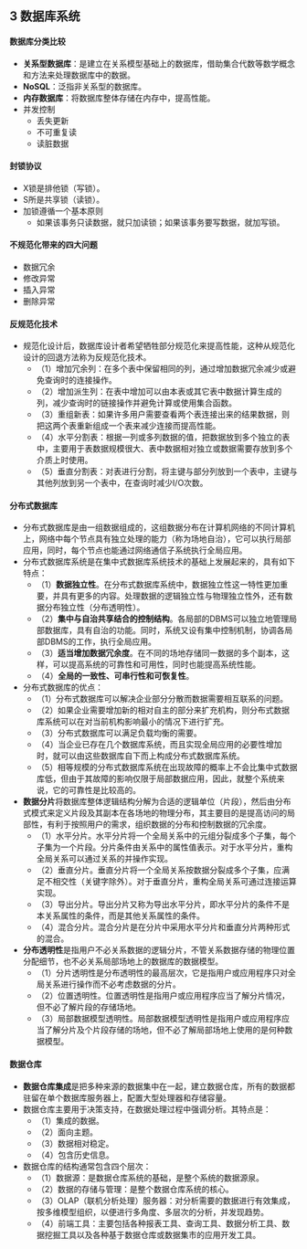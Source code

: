 ## 3 数据库系统
#### 数据库分类比较
- **关系型数据库**：是建立在关系模型基础上的数据库，借助集合代数等数学概念和方法来处理数据库中的数据。
- **NoSQL**：泛指非关系型的数据库。
- **内存数据库**：将数据库整体存储在内存中，提高性能。
- 并发控制
	- 丢失更新
	- 不可重复读
	- 读脏数据
#### 封锁协议
- X锁是排他锁（写锁）。
- S所是共享锁（读锁）。
- 加锁遵循一个基本原则
	- 如果该事务只读数据，就只加读锁；如果该事务要写数据，就加写锁。
#### 不规范化带来的四大问题
- 数据冗余
- 修改异常
- 插入异常
- 删除异常

#### 反规范化技术
- 规范化设计后，数据库设计者希望牺牲部分规范化来提高性能，这种从规范化设计的回退方法称为反规范化技术。
	- （1）增加冗余列：在多个表中保留相同的列，通过增加数据冗余减少或避免查询时的连接操作。
	- （2）增加派生列：在表中增加可以由本表或其它表中数据计算生成的列，减少查询时的链接操作并避免计算或使用集合函数。
	- （3）重组新表：如果许多用户需要查看两个表连接出来的结果数据，则把这两个表重新组成一个表来减少连接而提高性能。
	- （4）水平分割表：根据一列或多列数据的值，把数据放到多个独立的表中，主要用于表数据规模很大、表中数据相对独立或数据需要存放到多个介质上时使用。
	- （5）垂直分割表：对表进行分割，将主键与部分列放到一个表中，主键与其他列放到另一个表中，在查询时减少I/O次数。
#### 分布式数据库
- 分布式数据库是由一组数据组成的，这组数据分布在计算机网络的不同计算机上，网络中每个节点具有独立处理的能力（称为场地自治），它可以执行局部应用，同时，每个节点也能通过网络通信子系统执行全局应用。
- 分布式数据库系统是在集中式数据库系统技术的基础上发展起来的，具有如下特点：
	- （1）**数据独立性**。在分布式数据库系统中，数据独立性这一特性更加重要，并具有更多的内容。处理数据的逻辑独立性与物理独立性外，还有数据分布独立性（分布透明性）。
	- （2）**集中与自治共享结合的控制结构**。各局部的DBMS可以独立地管理局部数据库，具有自治的功能。同时，系统又设有集中控制机制，协调各局部DBMS的工作，执行全局应用。
	- （3）**适当增加数据冗余度**。在不同的场地存储同一数据的多个副本，这样，可以提高系统的可靠性和可用性，同时也能提高系统性能。
	- （4）**全局的一致性、可串行性和可恢复性**。
- 分布式数据库的优点：
	- （1）分布式数据库可以解决企业部分分散而数据需要相互联系的问题。
	- （2）如果企业需要增加新的相对自主的部分来扩充机构，则分布式数据库系统可以在对当前机构影响最小的情况下进行扩充。
	- （3）分布式数据库可以满足负载均衡的需要。
	- （4）当企业已存在几个数据库系统，而且实现全局应用的必要性增加时，就可以由这些数据库自下而上构成分布式数据库系统。
	- （5）相等规模的分布式数据库系统在出现故障的概率上不会比集中式数据库低，但由于其故障的影响仅限于局部数据应用，因此，就整个系统来说，它的可靠性是比较高的。
- **数据分片**将数据库整体逻辑结构分解为合适的逻辑单位（片段），然后由分布式模式来定义片段及其副本在各场地的物理分布，其主要目的是提高访问的局部性，有利于按照用户的需求，组织数据的分布和控制数据的冗余度。
	- （1）水平分片。水平分片将一个全局关系中的元组分裂成多个子集，每个子集为一个片段。分片条件由关系中的属性值表示。对于水平分片，重构全局关系可以通过关系的并操作实现。
	- （2）垂直分片。垂直分片将一个全局关系按数据分裂成多个子集，应满足不相交性（关键字除外）。对于垂直分片，重构全局关系可通过连接运算实现。
	- （3）导出分片。导出分片又称为导出水平分片，即水平分片的条件不是本关系属性的条件，而是其他关系属性的条件。
	- （4）混合分片。混合分片是在分片中采用水平分片和垂直分片两种形式的混合。
- **分布透明性**是指用户不必关系数据的逻辑分片，不管关系数据存储的物理位置分配细节，也不必关系局部场地上的数据库的数据模型。
	- （1）分片透明性是分布透明性的最高层次，它是指用户或应用程序只对全局关系进行操作而不必考虑数据的分片。
	- （2）位置透明性。位置透明性是指用户或应用程序应当了解分片情况，但不必了解片段的存储场地。
	- （3）局部数据模型透明性。局部数据模型透明性是指用户或应用程序应当了解分片及个片段存储的场地，但不必了解局部场地上使用的是何种数据模型。

#### 数据仓库
- **数据仓库集成**是把多种来源的数据集中在一起，建立数据仓库，所有的数据都驻留在单个数据库服务器上，配置大型处理器和存储容量。
- 数据仓库主要用于决策支持，在数据处理过程中强调分析。其特点是：
	- （1）集成的数据。
	- （2）面向主题。
	- （3）数据相对稳定。
	- （4）包含历史信息。
- 数据仓库的结构通常包含四个层次：
	- （1）数据源：是数据仓库系统的基础，是整个系统的数据源泉。
	- （2）数据的存储与管理：是整个数据仓库系统的核心。
	- （3）OLAP（联机分析处理）服务器：对分析需要的数据进行有效集成，按多维模型组织，以便进行多角度、多层次的分析，并发现趋势。
	- （4）前端工具：主要包括各种报表工具、查询工具、数据分析工具、数据挖掘工具以及各种基于数据仓库或数据集市的应用开发工具。